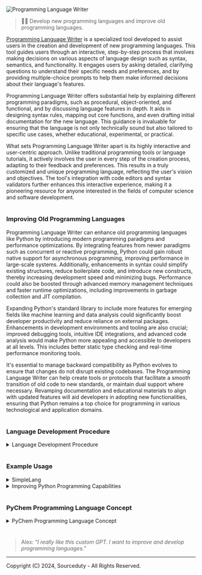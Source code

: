 ![Programming Language Writer](https://github.com/sourceduty/Programming_Language_Writer/assets/123030236/bbefd884-e1b3-4f33-85e7-3fac01455cc4)

> 👨‍💻 Develop new programming languages and improve old programming languages. 

[Programming Language Writer](https://chat.openai.com/g/g-sl0v3JhDZ-programming-language-writer) is a specialized tool developed to assist users in the creation and development of new programming languages. This tool guides users through an interactive, step-by-step process that involves making decisions on various aspects of language design such as syntax, semantics, and functionality. It engages users by asking detailed, clarifying questions to understand their specific needs and preferences, and by providing multiple-choice prompts to help them make informed decisions about their language's features.

Programming Language Writer offers substantial help by explaining different programming paradigms, such as procedural, object-oriented, and functional, and by discussing language features in depth. It aids in designing syntax rules, mapping out core functions, and even drafting initial documentation for the new language. This guidance is invaluable for ensuring that the language is not only technically sound but also tailored to specific use cases, whether educational, experimental, or practical.

What sets Programming Language Writer apart is its highly interactive and user-centric approach. Unlike traditional programming tools or language tutorials, it actively involves the user in every step of the creation process, adapting to their feedback and preferences. This results in a truly customized and unique programming language, reflecting the user's vision and objectives. The tool's integration with code editors and syntax validators further enhances this interactive experience, making it a pioneering resource for anyone interested in the fields of computer science and software development.

#
### Improving Old Programming Languages

Programming Language Writer can enhance old programming languages like Python by introducing modern programming paradigms and performance optimizations. By integrating features from newer paradigms such as concurrent or reactive programming, Python could gain robust native support for asynchronous programming, improving performance in large-scale systems. Additionally, enhancements in syntax could simplify existing structures, reduce boilerplate code, and introduce new constructs, thereby increasing development speed and minimizing bugs. Performance could also be boosted through advanced memory management techniques and faster runtime optimizations, including improvements in garbage collection and JIT compilation.

Expanding Python's standard library to include more features for emerging fields like machine learning and data analysis could significantly boost developer productivity and reduce reliance on external packages. Enhancements in development environments and tooling are also crucial; improved debugging tools, intuitive IDE integrations, and advanced code analysis would make Python more appealing and accessible to developers at all levels. This includes better static type checking and real-time performance monitoring tools.

It's essential to manage backward compatibility as Python evolves to ensure that changes do not disrupt existing codebases. The Programming Language Writer can help create tools or protocols that facilitate a smooth transition of old code to new standards, or maintain dual support where necessary. Revamping documentation and educational materials to align with updated features will aid developers in adopting new functionalities, ensuring that Python remains a top choice for programming in various technological and application domains.

#
### Language Development Procedure

<details><summary>Language Development Procedure</summary>
<br>

Procedure:

1. Define the Language Specification

Before you can use the new language, you need a detailed specification that outlines all its features, syntax rules, and behavior. This specification acts as a blueprint for building the language processor (interpreter or compiler) and ensures consistency and clarity in how the language functions.

2. Develop an Interpreter or Compiler

Interpreter: An interpreter executes programs directly from the source code, translating it line-by-line into machine code. This approach is typically easier to implement and is ideal for educational purposes because it allows for immediate feedback.

Compiler: A compiler translates the entire program into machine code before execution. This method can lead to better performance but is more complex to develop.

3. Create a Standard Library

Develop a set of libraries that provide useful functions and tools within the language, such as file handling, mathematical functions, and data manipulation utilities. This helps users accomplish common tasks more easily.

4. Write Documentation
   
Create comprehensive documentation that covers:

Syntax and Semantics: Explain how to write valid code, including variables, control structures, functions, classes, and more.

Examples and Tutorials: Provide clear examples and tutorial content that guide new users on how to start programming.

API References: Detail the standard library functions, what they do, and how to use them.

6. Develop Educational Materials

Developing educational materials that teach programming concepts using the new language can be very helpful. These could include:

Interactive Tutorials: Online platforms where students can write and execute code directly in their browsers.

Coursework: Structured courses that introduce programming in educational institutions.

7. Set Up a Development Environment
   
Create or adapt an existing integrated development environment (IDE) or a simple text editor setup that supports syntax highlighting, error checking, and other features that help users write code more efficiently.

<br>    
</details>

#
### Example Usage

<details><summary>SimpleLang</summary>
<br>
   
### SimpleLang

Here is what a program written in SimpleLang might look like:

```

plaintext
# This is a comment in SimpleLang

# Variable declaration and initialization
number = 10
greeting = "Hello, SimpleLang!"

# Conditional statement
if number > 5
    print "Number is greater than 5"

# Loop example
while number > 0
    print number
    number = number - 1

# Print a greeting
print greeting

```

<br>    
</details>

<details><summary>Improving Python Programming Capabilities</summary>
<br>

Here's a plan for improving Python's concurrency and asynchronous programming capabilities:

Understanding the Current Limitations:
- Global Interpreter Lock (GIL): Limits execution of Python bytecodes to one thread at a time, affecting CPU-bound applications.
- Existing Solutions: Python offers modules like `threading`, `multiprocessing`, `asyncio`, and `concurrent.futures`.

Potential Enhancements:
1. GIL Removal or Replacement:
   
   - Pros: Allows true multi-threaded execution on multi-core processors, increasing performance for CPU-bound applications.
   - Cons: Could break existing C extensions and require significant changes to memory management.

3. Improved Asynchronous Programming:
   
   - Enhance `asyncio`: Make `asyncio` more robust and easier to use by simplifying the API and improving performance.
   - Expand `async` and `await`: Increase integration of these keywords across the standard library and third-party modules.

4. Better Multithreading Support:
   
   - Thread Safety in Libraries: Ensure popular libraries are thread-safe and capable of handling multithreading efficiently.
   - Enhanced `threading` Module: Improve synchronization primitives and offer better control over thread management.

5. More Efficient Multiprocessing:
   
   - Simplified API: Make the `multiprocessing` module more intuitive and less error-prone.
   - Performance Improvements: Enhance communication and data sharing between processes to reduce overhead.

7. Education and Documentation:
   
   - Better Learning Resources: Develop comprehensive guides and documentation for Python's concurrency features.
   - Best Practices and Patterns: Provide examples of best practices and design patterns for concurrent programming in Python.

Next Steps:

- Gather feedback from the Python community and collaborate with core developers.
- Consider drafting a Python Enhancement Proposal (PEP) outlining the changes.

<br>    
</details>

#
### PyChem Programming Language Concept

<details><summary>PyChem Programming Language Concept</summary>
<br>

PyChem, designed specifically for chemical engineers and chemists, aims to simplify the expression and computation of chemical reactions and processes through a more intuitive syntax.

Sourceduty, the developer behind PyChem, embarked on a mission to revolutionize the way chemical engineers and chemists interact with computational tools. Drawing from their own experiences in the field, they recognized the need for a programming language that could seamlessly translate chemical concepts into code. With a deep understanding of both chemistry and software development, Sourceduty meticulously crafted PyChem, infusing it with a domain-specific syntax tailored to the intricacies of chemical processes. Through PyChem, Sourceduty sought to democratize access to computational tools in chemistry, empowering practitioners to perform complex calculations with ease. Their dedication to bridging the gap between chemistry and programming has propelled PyChem into the spotlight, offering a compelling alternative to general-purpose languages like Python for those in the chemical sciences. 

### Advantages of PyChem

1. Domain-Specific Syntax: PyChem provides a syntax that is closer to the terminology and processes used in chemistry. For example, writing chemical equations directly in code, using terms like `Substance` and `Reaction`, can make the language more accessible to chemists who may not be experienced programmers.

2. Simplified Chemical Operations: PyChem can abstract away the complexity involved in setting up and performing common chemical computations, such as balancing equations or calculating reaction stoichiometry, which would typically require additional libraries and more lines of code in Python.

3. Integrated Chemical Features: With built-in functionalities tailored for chemical engineering, users do not need to integrate and learn multiple external libraries. This can decrease the learning curve and streamline coding tasks.

### Considerations with Python

1. Flexibility and Versatility: Python is a general-purpose language with a vast ecosystem of libraries and frameworks that can handle a wide variety of tasks beyond just chemical computations. This makes it more flexible but also might require more setup for specific tasks.

2. Community and Support: Python has a large, active community and extensive documentation. This can be invaluable for solving problems, learning new skills, and integrating diverse functionalities.

3. Learning Curve: Python's syntax is considered one of the easiest to learn for programming beginners. However, applying it to specific domains like chemistry might require additional learning about relevant libraries such as NumPy, SciPy, or RDKit.

### PyChem Usage

- For Chemists and Chemical Engineers: PyChem could be easier and more efficient due to its specialized focus, reducing the need to understand the broader programming concepts and library usage in Python.

- For General Programmers: Python might be preferable if the need is for a more versatile programming skill set that can be applied across different domains, not just chemistry.

Ultimately, the choice between PyChem and Python depends on the user's specific requirements, their background, and what tasks they need to perform. PyChem is designed to be a bridge for those in the chemical fields to leverage computational tools more directly and effectively. If your goal is to enable chemists with minimal programming background to perform computational tasks easily, PyChem would be a great asset.

<br>
</details>

#

> Alex: *"I really like this custom GPT. I want to improve and develop programming languages."*

***
Copyright (C) 2024, Sourceduty - All Rights Reserved.
